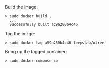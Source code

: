 Build the image:

```
> sudo docker build .
  ...
  Successfully built a59a280b4c46
```

Tag the image:

```
> sudo docker tag a59a280b4c46 leepslab/otree
```

Bring up the tagged container:

```
> sudo docker-compose up
```